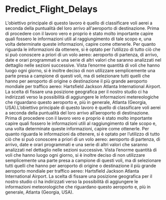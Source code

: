 # Predict_Flight_Delays
L’obiettivo principale di questo lavoro è quello di classificare voli aerei a seconda della puntualità del loro arrivo all'aeroporto di destinazione. Prima di procedere con il lavoro vero e proprio è stato molto importante capire quali fossero le informazioni utili al raggiungimento di tale scopo e, una volta determinate queste informazioni, capire come ottenerle. Per quanto riguarda le informazioni da ottenere, si è optato per l’utilizzo di tutto ciò che si può conoscere a priori di un volo aereo: aeroporto di partenza, di arrivo, date e orari programmati e una serie di altri valori che saranno analizzati nel dettaglio nelle sezioni successive. Vista l’enorme quantità di voli che hanno luogo ogni giorno, si è inoltre deciso di non utilizzare semplicemente una parte presa a campione di questi voli, ma di selezionare tutti quelli che hanno per aeroporto di origine o destinazione il più grande aeroporto mondiale per traffico aereo: Hartsfield Jackson Atlanta International Airport. La scelta di fissare una posizione geografica per il nostro studio ci ha indirizzati verso la possibilità di aggiungere le informazioni metereologiche che riguardano questo aeroporto e, più in generale, Atlanta (Georgia, USA).L’obiettivo principale di questo lavoro è quello di classificare voli aerei a seconda della puntualità del loro arrivo all’aeroporto di destinazione. Prima di procedere con il lavoro vero e proprio è stato molto importante capire quali fossero le informazioni utili al raggiungimento di tale scopo e, una volta determinate queste informazioni, capire come ottenerle. Per quanto riguarda le informazioni da ottenere, si è optato per l’utilizzo di tutto ciò che si può conoscere a priori di un volo aereo: aeroporto di partenza, di arrivo, date e orari programmati e una serie di altri valori che saranno analizzati nel dettaglio nelle sezioni successive. Vista l’enorme quantità di voli che hanno luogo ogni giorno, si è inoltre deciso di non utilizzare semplicemente una parte presa a campione di questi voli, ma di selezionare tutti quelli che hanno per aeroporto di origine o destinazione il più grande aeroporto mondiale per traffico aereo: Hartsfield Jackson Atlanta International Airport. La scelta di fissare una posizione geografica per il nostro studio ci ha indirizzati verso la possibilità di aggiungere le informazioni meteorologiche che riguardano questo aeroporto e, più in generale, Atlanta (Georgia, USA).
